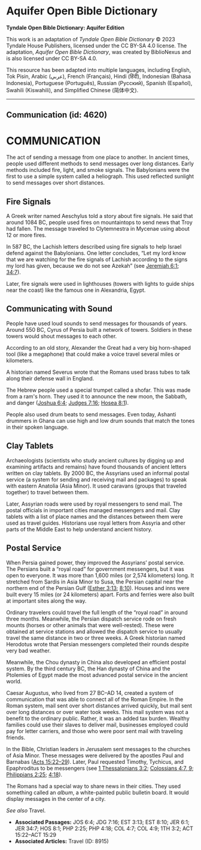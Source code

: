 # Aquifer Open Bible Dictionary

**Tyndale Open Bible Dictionary: Aquifer Edition**

This work is an adaptation of *Tyndale Open Bible Dictionary* © 2023 Tyndale House Publishers, licensed under the CC BY\-SA 4\.0 license. The adaptation, *Aquifer Open Bible Dictionary*, was created by BiblioNexus and is also licensed under CC BY\-SA 4\.0\.

This resource has been adapted into multiple languages, including English, Tok Pisin, Arabic (عربي), French (Français), Hindi (हिंदी), Indonesian (Bahasa Indonesia), Portuguese (Português), Russian (Русский), Spanish (Español), Swahili (Kiswahili), and Simplified Chinese (简体中文).



--------------------------------

## Communication (id: 4620)

COMMUNICATION
=============

The act of sending a message from one place to another. In ancient times, people used different methods to send messages over long distances. Early methods included fire, light, and smoke signals. The Babylonians were the first to use a simple system called a heliograph. This used reflected sunlight to send messages over short distances.

Fire Signals
------------

A Greek writer named Aeschylus told a story about fire signals. He said that around 1084 BC, people used fires on mountaintops to send news that Troy had fallen. The message traveled to Clytemnestra in Mycenae using about 12 or more fires.

In 587 BC, the Lachish letters described using fire signals to help Israel defend against the Babylonians. One letter concludes, “Let my lord know that we are watching for the fire signals of Lachish according to the signs my lord has given, because we do not see Azekah” (see [Jeremiah 6:1](https://ref.ly/Jer6:1); [34:7](https://ref.ly/Jer34:7)). 

Later, fire signals were used in lighthouses (towers with lights to guide ships near the coast) like the famous one in Alexandria, Egypt.

Communicating with Sound
------------------------

People have used loud sounds to send messages for thousands of years. Around 550 BC, Cyrus of Persia built a network of towers. Soldiers in these towers would shout messages to each other.

According to an old story, Alexander the Great had a very big horn\-shaped tool (like a megaphone) that could make a voice travel several miles or kilometers. 

A historian named Severus wrote that the Romans used brass tubes to talk along their defense wall in England.

The Hebrew people used a special trumpet called a shofar. This was made from a ram's horn. They used it to announce the new moon, the Sabbath, and danger ([Joshua 6:4](https://ref.ly/Josh6:4); [Judges 7:16](https://ref.ly/Judg7:16); [Hosea 8:1](https://ref.ly/Hos8:1)). 

People also used drum beats to send messages. Even today, Ashanti drummers in Ghana can use high and low drum sounds that match the tones in their spoken language.

Clay Tablets
------------

Archaeologists (scientists who study ancient cultures by digging up and examining artifacts and remains) have found thousands of ancient letters written on clay tablets. By 2000 BC, the Assyrians used an informal postal service (a system for sending and receiving mail and packages) to speak with eastern Anatolia (Asia Minor). It used caravans (groups that traveled together) to travel between them. 

Later, Assyrian roads were used by royal messengers to send mail. The postal officials in important cities managed messengers and mail. Clay tablets with a list of place names and the distances between them were used as travel guides. Historians use royal letters from Assyria and other parts of the Middle East to help understand ancient history.

Postal Service
--------------

When Persia gained power, they improved the Assyrians’ postal service. The Persians built a “royal road” for government messengers, but it was open to everyone. It was more than 1,600 miles (or 2,574 kilometers) long. It stretched from Sardis in Asia Minor to Susa, the Persian capital near the northern end of the Persian Gulf ([Esther 3:13](https://ref.ly/Esth3:13); [8:10](https://ref.ly/Esth8:10)). Houses and inns were built every 15 miles (or 24 kilometers) apart. Forts and ferries were also built at important sites along the way. 

Ordinary travelers could travel the full length of the “royal road” in around three months. Meanwhile, the Persian dispatch service rode on fresh mounts (horses or other animals that were well\-rested). These were obtained at service stations and allowed the dispatch service to usually travel the same distance in two or three weeks. A Greek historian named Herodotus wrote that Persian messengers completed their rounds despite very bad weather.

Meanwhile, the Chou dynasty in China also developed an efficient postal system. By the third century BC, the Han dynasty of China and the Ptolemies of Egypt made the most advanced postal service in the ancient world.

Caesar Augustus, who lived from 27 BC–AD 14, created a system of communication that was able to connect all of the Roman Empire. In the Roman system, mail sent over short distances arrived quickly, but mail sent over long distances or over water took weeks. This mail system was not a benefit to the ordinary public. Rather, it was an added tax burden. Wealthy families could use their slaves to deliver mail, businesses employed could pay for letter carriers, and those who were poor sent mail with traveling friends.

In the Bible, Christian leaders in Jerusalem sent messages to the churches of Asia Minor. These messages were delivered by the apostles Paul and Barnabas ([Acts 15:22](https://ref.ly/Acts15:22-Acts15:29)[–](https://ref.ly/Acts15:22-Acts15:29)[29](https://ref.ly/Acts15:22-Acts15:29)). Later, Paul requested Timothy, Tychicus, and Epaphroditus to be messengers (see [1 Thessalonians 3:2](https://ref.ly/1Thess3:2); [Colossians 4:7, 9](https://ref.ly/Col4:7); [Philippians 2:25](https://ref.ly/Phil2:25); [4:18](https://ref.ly/Phil4:18)).

The Romans had a special way to share news in their cities. They used something called an *album*, a white\-painted public bulletin board. It would display messages in the center of a city.

*See also* Travel.

* **Associated Passages:** JOS 6:4; JDG 7:16; EST 3:13; EST 8:10; JER 6:1; JER 34:7; HOS 8:1; PHP 2:25; PHP 4:18; COL 4:7; COL 4:9; 1TH 3:2; ACT 15:22–ACT 15:29
* **Associated Articles:** Travel (ID: 8915)


